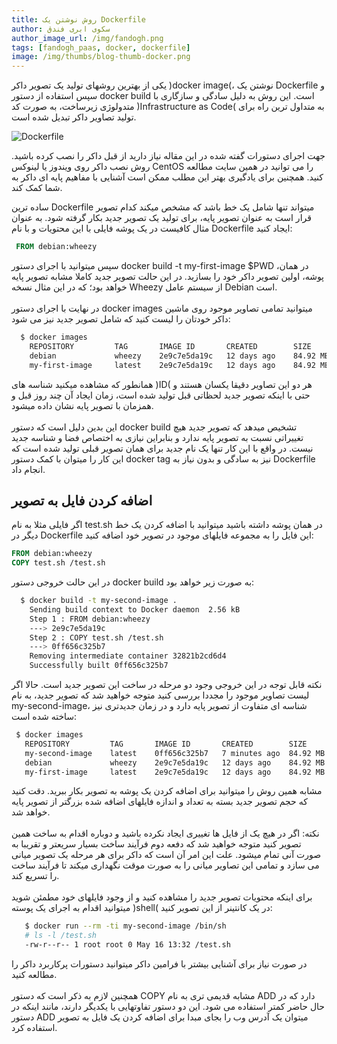```yaml
---
title: روش نوشتن یک Dockerfile
author: سکوی ابری فندق
author_image_url: /img/fandogh.png
tags: [fandogh_paas, docker, dockerfile]
image: /img/thumbs/blog-thumb-docker.png
---
```


یکی از بهترین روشهای تولید یک تصویر داکر )docker image(، نوشتن یک Dockerfile و سپس استفاده از دستور docker build است. این روش به دلیل سادگی و سازگاری با متدولوژی زیرساخت، به صورت کد )Infrastructure as Code( به متداول ترین راه برای تولید تصاویر داکر تبدیل شده است.

![Dockerfile](/img/blog/dockerfile.svg "Dockerfile")

<!--truncate-->

جهت اجرای دستورات گفته شده در این مقاله نیاز دارید از قبل داکر را نصب کرده باشید. روش نصب داکر روی ویندوز یا لینوکس CentOS را می توانید در همین سایت مطالعه کنید. همچنین برای یادگیری بهتر این مطلب ممکن است آشنایی با مفاهیم پایه ای داکر به شما کمک کند.

ساده ترین Dockerfile میتواند تنها شامل یک خط باشد که مشخص میکند کدام تصویر قرار است به عنوان تصویر پایه، برای تولید یک تصویر جدید بکار گرفته شود. به عنوان مثال کافیست در یک پوشه فایلی با این محتویات و با نام Dockerfile ایجاد کنید:

```dockerfile
 FROM debian:wheezy
```

سپس میتوانید با اجرای دستور docker build -t my-first-image $PWD ،در همان پوشه، اولین تصویر داکر خود را بسازید. در این حالت تصویر جدید کاملا مشابه تصویر پایه خواهد بود؛ که در این مثال نسخه Wheezy از سیستم عامل Debian است.<br/><br/>
در نهایت با اجرای دستور docker images میتوانید تمامی تصاویر موجود روی ماشین داکر خودتان را لیست کنید که شامل تصویر جدید نیز می شود:

```bash
  $ docker images
    REPOSITORY         TAG       IMAGE ID       CREATED        SIZE
    debian             wheezy    2e9c7e5da19c   12 days ago    84.92 MB
    my-first-image     latest    2e9c7e5da19c   12 days ago    84.92 MB
```

همانطور که مشاهده میکنید شناسه های )ID( هر دو این تصاویر دقیقا یکسان هستند و حتی با اینکه تصویر جدید لحظاتی قبل تولید شده است، زمان ایجاد آن چند روز قبل و همزمان با تصویر پایه نشان داده میشود. <br/><br/>
این بدین دلیل است که دستور docker build‍ تشخیص میدهد که تصویر جدید هیچ تغییراتی نسبت به تصویر پایه ندارد و بنابراین نیازی به اختصاص فضا و شناسه جدید نیست. در واقع با این کار تنها یک نام جدید برای همان تصویر قبلی تولید شده است که این کار را میتوان با کمک دستور docker tag نیز به سادگی و بدون نیاز به Dockerfile انجام داد.

## اضافه کردن فایل به تصویر

اگر فایلی مثلا به نام test.sh در همان پوشه داشته باشید میتوانید با اضافه کردن یک خط دیگر در Dockerfile این فایل را به مجموعه فایلهای موجود در تصویر خود اضافه کنید:

```dockerfile
FROM debian:wheezy
COPY test.sh /test.sh
```

در این حالت خروجی دستور docker build به صورت زیر خواهد بود:

```bash
  $ docker build -t my-second-image .
    Sending build context to Docker daemon  2.56 kB
    Step 1 : FROM debian:wheezy
    ---> 2e9c7e5da19c
    Step 2 : COPY test.sh /test.sh
    ---> 0ff656c325b7
    Removing intermediate container 32821b2cd6d4
    Successfully built 0ff656c325b7
```

نکته قابل توجه در این خروجی وجود دو مرحله در ساخت این تصویر جدید است. حالا اگر لیست تصاویر موجود را مجددا بررسی کنید متوجه خواهید شد که تصویر جدید، به نام my-second-image، شناسه ای متفاوت از تصویر پایه دارد و در زمان جدیدتری نیز ساخته شده است:

```bash
 $ docker images
   REPOSITORY         TAG       IMAGE ID       CREATED        SIZE
   my-second-image    latest    0ff656c325b7   7 minutes ago  84.92 MB
   debian             wheezy    2e9c7e5da19c   12 days ago    84.92 MB
   my-first-image     latest    2e9c7e5da19c   12 days ago    84.92 MB
```

مشابه همین روش را میتوانید برای اضافه کردن یک پوشه به تصویر بکار ببرید. دقت کنید که حجم تصویر جدید بسته به تعداد و اندازه فایلهای اضافه شده بزرگتر از تصویر پایه خواهد شد.<br/><br/>
نکته: اگر در هیچ یک از فایل ها تغییری ایجاد نکرده باشید و دوباره اقدام به ساخت همین تصویر کنید متوجه خواهید شد که دفعه دوم فرآیند ساخت بسیار سریعتر و تقریبا به صورت آنی تمام میشود. علت این امر آن است که داکر برای هر مرحله یک تصویر میانی می سازد و تمامی این تصاویر میانی را به صورت موقت نگهداری میکند تا فرآیند ساخت را تسریع کند.<br/><br/>
برای اینکه محتویات تصویر جدید را مشاهده کنید و از وجود فایلهای خود مطمئن شوید میتوانید اقدام به اجرای یک پوسته )shell( در یک کانتینر از این تصویر کنید:

```bash
   $ docker run --rm -ti my-second-image /bin/sh
   # ls -l /test.sh
   -rw-r--r-- 1 root root 0 May 16 13:32 /test.sh
```

در صورت نیاز برای آشنایی بیشتر با فرامین داکر میتوانید دستورات پرکاربرد داکر را مطالعه کنید.<br/><br/>
همچنین لازم به ذکر است که دستور COPY مشابه قدیمی تری به نام ADD دارد که در حال حاضر کمتر استفاده می شود. این دو دستور تفاوتهایی با یکدیگر دارند، مانند اینکه در دستور ADD میتوان یک آدرس وب را بجای مبدا برای اضافه کردن یک فایل به تصویر استفاده کرد.
